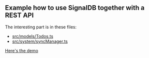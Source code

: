## Example how to use SignalDB together with a REST API

The interesting part is in these files:
* [src/models/Todos.ts](https://github.com/maxnowack/signaldb/blob/main/examples/replication-http/src/models/Todos.ts)
* [src/system/syncManager.ts](https://github.com/maxnowack/signaldb/blob/main/examples/replication-http/src/system/syncManager.ts)


[Here's the demo](https://signaldb.js.org/examples/replication-http/)

